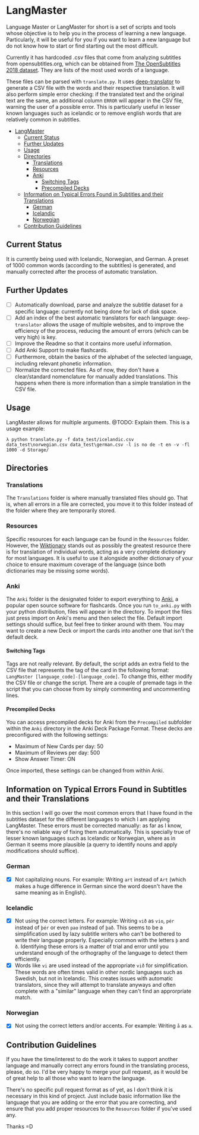 # LangMaster

Language Master or LangMaster for short is a set of scripts and tools whose objective is to help you in the process of learning a new language. Particularly, it will be useful for you if you want to learn a new language but do not know how to start or find starting out the most difficult.

Currently it has hardcoded .csv files that come from analyzing subtitles from opensubtitles.org, which can be obtained from [The OpenSubtitles 2018 dataset](https://opus.nlpl.eu/OpenSubtitles-v2018.php). They are lists of the most used words of a language. 

These files can be parsed with `translate.py`. It uses [deep-translator](https://github.com/nidhaloff/deep-translator) to generate a CSV file with the words and their respective translation. It will also perform simple error checking: if the translated text and the original text are the same, an additional column `ERROR` will appear in the CSV file, warning the user of a possible error. This is particularly useful in lesser known languages such as icelandic or to remove english words that are relatively common in subtitles.

- [LangMaster](#langmaster)
  - [Current Status](#current-status)
  - [Further Updates](#further-updates)
  - [Usage](#usage)
  - [Directories](#directories)
    - [Translations](#translations)
    - [Resources](#resources)
    - [Anki](#anki)
      - [Switching Tags](#switching-tags)
      - [Precompiled Decks](#precompiled-decks)
  - [Information on Typical Errors Found in Subtitles and their Translations](#information-on-typical-errors-found-in-subtitles-and-their-translations)
    - [German](#german)
    - [Icelandic](#icelandic)
    - [Norwegian](#norwegian)
  - [Contribution Guidelines](#contribution-guidelines)

## Current Status

It is currently being used with Icelandic, Norwegian, and German. A preset of 1000 common words (according to the subtitles) is generated, and manually corrected after the process of automatic translation. 

## Further Updates

- [ ] Automatically download, parse and analyze the subtitle dataset for a specific language: currently not being done for lack of disk space.
- [ ] Add an index of the best automatic translators for each language: `deep-translator` allows the usage of multiple websites, and to improve the efficiency of the process, reducing the amount of errors (which can be very high) is key.
- [ ] Improve the Readme so that it contains more useful information.
- [ ] Add Anki Support to make flashcards.
- [ ] Furthermore, obtain the basics of the alphabet of the selected language, including relevant phonetic information.
- [ ] Normalize the corrected files. As of now, they don't have a clear/standard nomenclature for manually added translations. This happens when there is more information than a simple translation in the CSV file.

## Usage

LangMaster allows for multiple arguments. @TODO: Explain them. This is a usage example: 

```
λ python translate.py -f data_test/icelandic.csv data_test\norwegian.csv data_test\german.csv -l is no de -t en -v -fl 1000 -d Storage/
```

## Directories
### Translations

The `Translations` folder is where manually translated files should go. That is, when all errors in a file are corrected, you move it to this folder instead of the folder where they are temporarily stored.

### Resources

Specific resources for each language can be found in the `Resources` folder. However, the [Wiktionary](https://en.wiktionary.org) stands out as possibly the greatest resource there is for translation of individual words, acting as a very complete dictionary for most languages. It is useful to use it alongside another dictionary of your choice to ensure maximum coverage of the language (since both dictionaries may be missing some words).

### Anki

The `Anki` folder is the designated folder to export everything to [Anki](https://apps.ankiweb.net/), a popular open source software for flashcards. Once you run `to_anki.py` with your python distribution, files will appear in the directory. 
To import the files just press import on Anki's menu and then select the file.  Default import settings should suffice, but feel free to tinker around with them. You may want to create a new Deck or import the cards into another one that isn't the default deck.

#### Switching Tags
Tags are not really relevant. By default, the script adds an extra field to the CSV file that represents the tag of the card in the following format: `LangMaster [language_code]-[language_code]`. To change this, either modify the CSV file or change the script. There are a couple of premade tags in the script that you can choose from by simply commenting and uncommenting lines.

#### Precompiled Decks

You can access precompiled decks for Anki from the `Precompiled` subfolder within the `Anki` directory in the Anki Deck Package Format. These decks are preconfigured with the following settings:

- Maximum of New Cards per day: 50
- Maximum of Reviews per day: 500
- Show Answer Timer: ON

Once imported, these settings can be changed from within Anki.

## Information on Typical Errors Found in Subtitles and their Translations

In this section I will go over the most common errors that I have found in the subtitles dataset for the different languages to which I am applying LangMaster. These errors must be corrected manually: as far as I know, there's no reliable way of fixing them automatically. This is specially true of lesser known languages such as Icelandic or Norwegian, where as in German it seems more plausible (a querry to identify nouns and apply modifications should suffice).

### German

- [X] Not capitalizing nouns. For example: Writing `art` instead of `Art` (which makes a huge difference in German since the word doesn't have the same meaning as in English).

### Icelandic

- [X] Not using the correct letters. For example: Writing `við` as `vio`, `pér` instead of `þér` or even `pao` instead of `það`. This seems to be a simplification used by lazy subtitle writers who can't be bothered to write their language properly. Especially common with the letters `þ` and `ð`. Identifying these errors is a matter of trial and error until you understand enough of the orthography of the language to detect them efficiently.
- [X] Words like `vi` are used instead of the appropriate `við` for simplification. These words are often times valid in other nordic languages such as Swedish, but not in Icelandic. This creates issues with automatic translators, since they will attempt to translate anyways and often complete with a "similar" language when they can't find an approrpriate match.

### Norwegian

- [X] Not using the correct letters and/or accents. For example: Writing `å` as `a`.

## Contribution Guidelines

If you have the time/interest to do the work it takes to support another language and manually correct any errors found in the translating process, please, do so. I'd be very happy to merge your pull request, as it would be of great help to all those who want to learn the language.

There's no specific pull request format as of yet, as I don't think it is necessary in this kind of project. Just include basic information like the language that you are adding or the error that you are correcting, and ensure that you add proper resources to the `Resources` folder if you've used any.

Thanks =D

